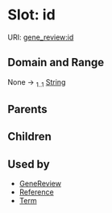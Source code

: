 
# Slot: id



URI: [gene_review:id](https://w3id.org/ai4curation/gene_review/id)


## Domain and Range

None &#8594;  <sub>1..1</sub> [String](types/String.md)

## Parents


## Children


## Used by

 * [GeneReview](GeneReview.md)
 * [Reference](Reference.md)
 * [Term](Term.md)
